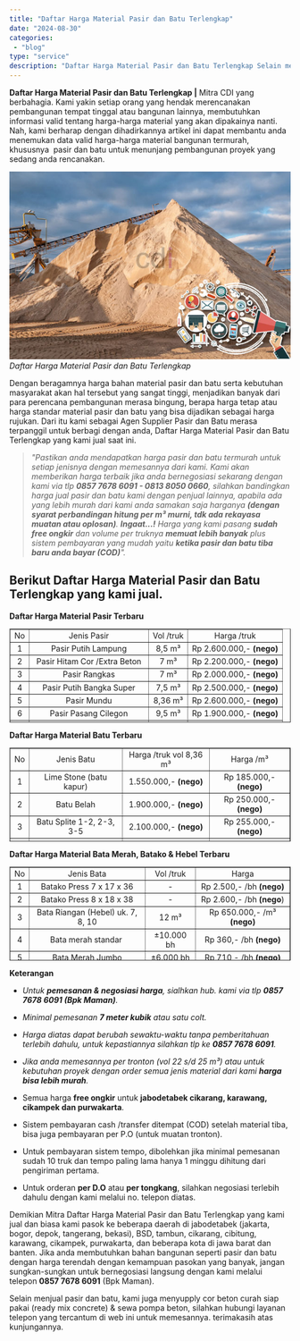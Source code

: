 ```yaml
---
title: "Daftar Harga Material Pasir dan Batu Terlengkap"
date: "2024-08-30"
categories:
 - "blog"
type: "service"
description: "Daftar Harga Material Pasir dan Batu Terlengkap Selain menjual pasir dan batu, kami juga menyupply cor beton curah siap pakai (ready mix concrete) & se..."
---
```


**Daftar Harga Material Pasir dan Batu Terlengkap |** Mitra CDI yang berbahagia. Kami yakin setiap orang yang hendak merencanakan pembangunan tempat tinggal atau bangunan lainnya, membutuhkan informasi valid tentang harga-harga material yang akan dipakainya nanti. Nah, kami berharap dengan dihadirkannya artikel ini dapat membantu anda menemukan data valid harga-harga material bangunan termurah, khususnya  pasir dan batu untuk menunjang pembangunan proyek yang sedang anda rencanakan.

![Daftar Harga Material Pasir dan Batu Terlengkap](/images/blog/material-online.jpg)
*Daftar Harga Material Pasir dan Batu Terlengkap*

Dengan beragamnya harga bahan material pasir dan batu serta kebutuhan masyarakat akan hal tersebut yang sangat tinggi, menjadikan banyak dari para perencana pembangunan merasa bingung, berapa harga tetap atau harga standar material pasir dan batu yang bisa dijadikan sebagai harga rujukan. Dari itu kami sebagai Agen Supplier Pasir dan Batu merasa terpanggil untuk berbagi dengan anda, Daftar Harga Material Pasir dan Batu Terlengkap yang kami jual saat ini.

> _"Pastikan anda mendapatkan harga pasir dan batu termurah untuk setiap jenisnya dengan memesannya dari kami. Kami akan memberikan harga terbaik jika anda bernegosiasi sekarang dengan kami via tlp **0857 7678 6091 - 0813 8050 0660**, silahkan bandingkan harga jual pasir dan batu kami dengan penjual lainnya, apabila ada yang lebih murah dari kami anda samakan saja harganya **(dengan syarat perbandingan hitung per m³ murni, tdk ada rekayasa muatan atau oplosan)**. **Ingaat...!** Harga yang kami pasang **sudah free ongkir** dan volume per truknya **memuat lebih banyak** plus sistem pembayaran yang mudah yaitu **ketika pasir dan batu tiba baru anda bayar (COD)**"._
## Berikut **Daftar Harga Material Pasir dan Batu Terlengkap** yang kami jual.

**Daftar Harga Material Pasir Terbaru**

<table style="text-align: center; height: 168px;" border="1" width="100%" cellspacing="0" cellpadding="3"><tbody><tr><td><div class="style4" align="center"><span>No</span></div></td><td><div class="style4" align="center"><span>Jenis Pasir</span></div></td><td><div class="style4" align="center"><span>Vol /truk</span></div></td><td><div class="style4" align="center"><span>Harga /truk</span></div></td></tr><tr><td>1</td><td><a rel="noopener noreferrer">Pasir Putih Lampung</a></td><td>8,5 m³</td><td>Rp 2.600.000,- <strong>(<span>nego</span>)</strong></td></tr><tr><td>2</td><td><a rel="noopener noreferrer">Pasir Hitam Cor /Extra Beton</a></td><td>7 m³</td><td>Rp 2.200.000,- <strong>(<span>nego</span>)</strong></td></tr><tr><td>3</td><td><a rel="noopener noreferrer">Pasir Rangkas</a></td><td>7 m³</td><td>Rp 2.000.000,- <strong>(<span>nego</span>)</strong></td></tr><tr><td>4</td><td><a rel="noopener noreferrer">Pasir Putih Bangka Super</a></td><td>7,5 m³</td><td>Rp 2.500.000,- <strong>(<span>nego</span>)</strong></td></tr><tr><td>5</td><td><a rel="noopener noreferrer">Pasir Mundu</a></td><td>8,36 m³</td><td>Rp 2.600.000,- <strong>(<span>nego</span>)</strong></td></tr><tr><td>6</td><td><a rel="noopener noreferrer">Pasir Pasang Cilegon</a></td><td>9,5 m³</td><td>Rp 1.900.000,- <strong>(<span>nego</span>)</strong></td></tr><tr><td>7</td><td>Pasir Cuci Cilegon</td><td>9,5 m³</td><td>Rp 2.450.000,- <strong>(<span>nego</span>)</strong></td></tr><tr><td>8</td><td><a rel="noopener noreferrer">Pasir Cimangkok</a></td><td>8,36 m³</td><td>Rp 2.600.000,- <strong>(<span>nego</span>)</strong></td></tr><tr><td>9</td><td>Pasir Coklat Belitung</td><td>7,5 m³</td><td>Rp 2.450.000,- <strong>(<span>nego</span>)</strong></td></tr><tr><td>10</td><td>Pasir Bangka Putih Kasar</td><td>8,36 m³</td><td>Rp 2.900.000,- <strong>(<span>nego</span>)</strong></td></tr><tr><td>11</td><td><a rel="noopener noreferrer">Pasir Hitam bebas lumpur</a></td><td>8,36 m³</td><td>Rp 2.600.000,- <strong>(<span>nego</span>)</strong></td></tr><tr><td>12</td><td><a rel="noopener noreferrer">Pasir Jebrod /Jebrot</a></td><td>8,36 m³</td><td>Rp 2.600.000,- <strong>(<span>nego</span>)</strong></td></tr><tr><td>13</td><td><a rel="noopener noreferrer">Pasir Hitam Subang /Cimalaka</a></td><td>8,36 m³</td><td>Rp 2.600.000,- <strong>(<span>nego</span>)</strong></td></tr><tr><td>14</td><td>Pasir Ayak Hitam</td><td>9,5 m³</td><td>Rp 2.400.000,- <strong>(<span>nego</span>)</strong></td></tr><tr><td>15</td><td>Pasir Urug</td><td>7 m³</td><td>Rp 1.550.000,- <strong>(<span>nego</span>)</strong></td></tr><tr><td>16</td><td>Pasir Cor Serang</td><td>22 m³</td><td>Rp 5.550.000,- <strong>(<span>nego</span>)</strong></td></tr><tr><td>17</td><td>Pasir Laut Hitam</td><td>8 m³</td><td>Rp 2.150.000,- <strong>(<span>nego</span>)</strong></td></tr><tr><td>18</td><td>Pasir Bohlam Sukabumi</td><td>8 m³</td><td>Rp 2.350.000,- <strong>(<span>nego</span>)</strong></td></tr><tr><td>19</td><td>Pasir Abu /Abu Batu</td><td>8,36 m³</td><td>Rp 1.950.000,- <strong>(<span>nego</span>)</strong></td></tr></tbody></table>

**Daftar Harga Material Batu Terbaru**

<table style="text-align: center; height: 168px;" border="1" width="100%" cellspacing="0" cellpadding="3"><tbody><tr><td><div class="style4" align="center"><span>No</span></div></td><td><div class="style4" align="center"><span>Jenis Batu</span></div></td><td><div class="style4" align="center"><span>Harga /truk vol 8,36 m³</span></div></td><td><div class="style4" align="center"><span>Harga /m³</span></div></td></tr><tr><td>1</td><td><a rel="noopener noreferrer">Lime Stone</a> (batu kapur)</td><td>1.550.000,- <strong>(<span>nego</span>)</strong></td><td>Rp 185.000,- <strong>(<span>nego</span>)</strong></td></tr><tr><td>2</td><td><a rel="noopener noreferrer">Batu Belah</a></td><td>1.900.000,- <strong>(<span>nego</span>)</strong></td><td>Rp 250.000,- <strong>(<span>nego</span>)</strong></td></tr><tr><td>3</td><td><a rel="noopener noreferrer">Batu Splite 1-2, 2-3, 3-5</a></td><td>2.100.000,- <strong>(<span>nego</span>)</strong></td><td>Rp 255.000,- <strong>(<span>nego</span>)</strong></td></tr><tr><td>4</td><td><a rel="noopener noreferrer">Sirtu urug</a></td><td>1.600.000,- <strong>(<span>nego</span>)</strong></td><td>Rp 200.000,- <strong>(<span>nego</span>)</strong></td></tr><tr><td>5</td><td><a rel="noopener noreferrer">Sirdam urug</a></td><td>1.600.000,- <strong>(<span>nego</span>)</strong></td><td>Rp 200.000,- <strong>(<span>nego</span>)</strong></td></tr><tr><td>6</td><td><a rel="noopener noreferrer">Batu Base course</a></td><td>1.900.000,- <strong>(<span>nego</span>)</strong></td><td>Rp 230.000,- <strong>(<span>nego</span>)</strong></td></tr><tr><td>7</td><td><a rel="noopener noreferrer">Batu Makadam</a></td><td>1.800.000,- <strong>(<span>nego</span>)</strong></td><td>Rp 225.000,- <strong>(<span>nego</span>)</strong></td></tr></tbody></table>

**Daftar Harga Material Bata Merah, Batako & Hebel Terbaru**

<table style="text-align: center; height: 168px;" border="1" width="100%" cellspacing="0" cellpadding="3"><tbody><tr><td><div class="style4" align="center"><span>No</span></div></td><td><div class="style4" align="center"><span>Jenis Bata</span></div></td><td><div class="style4" align="center"><span>Vol /truk</span></div></td><td><div class="style4" align="center"><span>Harga</span></div></td></tr><tr><td>1</td><td><a rel="noopener noreferrer">Batako Press </a>7 x 17 x 36</td><td>-</td><td>Rp 2.500,- /bh <strong>(<span>nego</span>)</strong></td></tr><tr><td>2</td><td><a rel="noopener noreferrer">Batako Press</a> 8 x 18 x 38</td><td>-</td><td>Rp 2.600,- /bh <strong>(<span>nego</span></strong>)</td></tr><tr><td>3</td><td>Bata Riangan (Hebel) uk. 7, 8, 10</td><td>12 m³</td><td>Rp 650.000,- /m³ <strong>(<span>nego</span>)</strong></td></tr><tr><td>4</td><td><a rel="noopener noreferrer">Bata merah standar&nbsp;</a></td><td>±10.000 bh</td><td>Rp 360,- /bh <strong>(<span>nego</span>)</strong></td></tr><tr><td>5</td><td><a rel="noopener noreferrer">Bata Merah Jumbo</a></td><td>±6.000 bh</td><td>Rp 710,- /bh <strong>(<span>nego</span>)</strong></td></tr></tbody></table>

**Keterangan**

- _Untuk **pemesanan & negosiasi harga**, sialhkan hub. kami via tlp **0857 7678 6091 (Bpk Maman)**._
- _Minimal pemesanan **7 meter kubik** atau satu colt._
- _Harga diatas dapat berubah sewaktu-waktu tanpa pemberitahuan terlebih dahulu, untuk kepastiannya silahkan tlp ke **0857 7678 6091**._
- _Jika anda memesannya per tronton (vol 22 s/d 25 m³) atau untuk kebutuhan proyek dengan order semua jenis material dari kami **harga bisa lebih murah**._
- Semua harga **free ongkir** untuk **jabodetabek cikarang, karawang, cikampek dan purwakarta**.

- Sistem pembayaran cash /transfer ditempat (COD) setelah material tiba, bisa juga pembayaran per P.O (untuk muatan tronton).

- Untuk pembayaran sistem tempo, dibolehkan jika minimal pemesanan sudah 10 truk dan tempo paling lama hanya 1 minggu dihitung dari pengiriman pertama.

- Untuk orderan **per D.O** atau **per tongkang**, silahkan negosiasi terlebih dahulu dengan kami melalui no. telepon diatas.

Demikian Mitra Daftar Harga Material Pasir dan Batu Terlengkap yang kami jual dan biasa kami pasok ke beberapa daerah di jabodetabek (jakarta, bogor, depok, tangerang, bekasi), BSD, tambun, cikarang, cibitung, karawang, cikampek, purwakarta, dan beberapa kota di jawa barat dan banten. Jika anda membutuhkan bahan bangunan seperti pasir dan batu dengan harga terendah dengan kemampuan pasokan yang banyak, jangan sungkan-sungkan untuk bernegosiasi langsung dengan kami melalui  telepon **0857 7678 6091** (Bpk Maman).

Selain menjual pasir dan batu, kami juga menyupply cor beton curah siap pakai (ready mix concrete) & sewa pompa beton, silahkan hubungi layanan telepon yang tercantum di web ini untuk memesannya. terimakasih atas kunjungannya.

